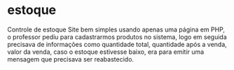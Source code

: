 # estoque
Controle de estoque
Site bem simples usando apenas uma página em PHP, o professor pediu para cadastrarmos produtos no sistema, logo em seguida precisava de informações como quantidade total, quantidade após a venda, valor da venda, caso o estoque estivesse baixo, era para emitir uma mensagem que precisava ser reabastecido.
